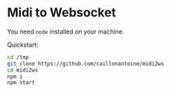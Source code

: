 # Midi to Websocket

You need `node` installed on your machine.

Quickstart:

```bash
cd /tmp
git clone https://github.com/caillonantoine/midi2ws
cd midi2ws
npm i
npm start
```